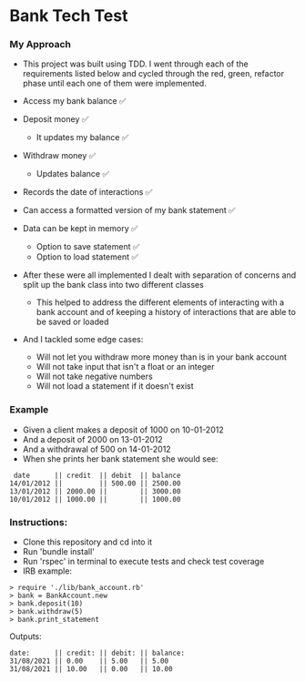 # Bank Tech Test

### My Approach

- This project was built using TDD. I went through each of the requirements listed below and cycled through the red, green, refactor phase until each one of them were implemented.

- Access my bank balance ✅
- Deposit money ✅
  - It updates my balance ✅
- Withdraw money ✅
  - Updates balance ✅
- Records the date of interactions ✅
- Can access a formatted version of my bank statement ✅
- Data can be kept in memory ✅
  - Option to save statement ✅
  - Option to load statement ✅

- After these were all implemented I dealt with separation of concerns and split up the bank class into two different classes 
  - This helped to address the different elements of interacting with a bank account and of keeping a history of interactions that are able to be saved or loaded
- And I tackled some edge cases:
  - Will not let you withdraw more money than is in your bank account
  - Will not take input that isn't a float or an integer
  - Will not take negative numbers
  - Will not load a statement if it doesn't exist


### Example

- Given a client makes a deposit of 1000 on 10-01-2012
- And a deposit of 2000 on 13-01-2012
- And a withdrawal of 500 on 14-01-2012
- When she prints her bank statement she would see:
```
 date      || credit  || debit  || balance
14/01/2012 ||         || 500.00 || 2500.00
13/01/2012 || 2000.00 ||        || 3000.00
10/01/2012 || 1000.00 ||        || 1000.00
```

### Instructions:

- Clone this repository and cd into it
- Run 'bundle install'
- Run 'rspec' in terminal to execute tests and check test coverage
- IRB example:

```
> require './lib/bank_account.rb'
> bank = BankAccount.new
> bank.deposit(10)
> bank.withdraw(5)
> bank.print_statement 
```

Outputs:
```
date:      || credit: || debit: || balance: 
31/08/2021 || 0.00    || 5.00   || 5.00     
31/08/2021 || 10.00   || 0.00   || 10.00    
```
